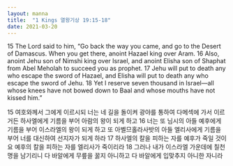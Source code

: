 ```yaml
---
layout: manna
title:  "1 Kings 열왕기상 19:15-18"
date: 2021-03-20
---
```

15 The Lord said to him, “Go back the way you came, and go to the Desert of Damascus. When you get there, anoint Hazael king over Aram. 16 Also, anoint Jehu son of Nimshi king over Israel, and anoint Elisha son of Shaphat from Abel Meholah to succeed you as prophet. 17 Jehu will put to death any who escape the sword of Hazael, and Elisha will put to death any who escape the sword of Jehu. 18 Yet I reserve seven thousand in Israel—all whose knees have not bowed down to Baal and whose mouths have not kissed him.”

15 여호와께서 그에게 이르시되 너는 네 길을 돌이켜 광야를 통하여 다메섹에 가서 이르거든 하사엘에게 기름을 부어 아람의 왕이 되게 하고
16 너는 또 님시의 아들 예후에게 기름을 부어 이스라엘의 왕이 되게 하고 또 아벨므홀라사밧의 아들 엘리사에게 기름을 부어 너를 대신하여 선지자가 되게 하라
17 하사엘의 칼을 피하는 자를 예후가 죽일 것이요 예후의 칼을 피하는 자를 엘리사가 죽이리라
18 그러나 내가 이스라엘 가운데에 칠천 명을 남기리니 다 바알에게 무릎을 꿇지 아니하고 다 바알에게 입맞추지 아니한 자니라

